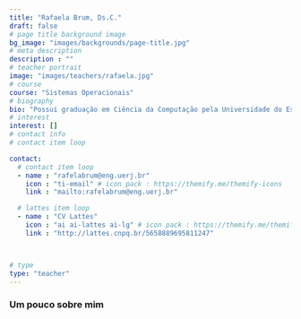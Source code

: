 ```yaml
---
title: "Rafaela Brum, Ds.C."
draft: false
# page title background image
bg_image: "images/backgrounds/page-title.jpg"
# meta description
description : ""
# teacher portrait
image: "images/teachers/rafaela.jpg"
# course
course: "Sistemas Operacionais"
# biography
bio: "Possui graduação em Ciência da Computação pela Universidade do Estado do Rio de Janeiro(2017) e mestrado em Ciências Computacionais pela Universidade do Estado do Rio de Janeiro(2019). Atualmente é  Revisor de periódico da Future Generation Computer Systems, Revisor de periódico da The Journal of Supercomputing e Revisor de periódico da Journal of Parallel and Distributed Computing"
# interest
interest: []
# contact info 
# contact item loop

contact:
  # contact item loop
  - name : "rafelabrum@eng.uerj.br"
    icon : "ti-email" # icon pack : https://themify.me/themify-icons
    link : "mailto:rafelabrum@eng.uerj.br"

  # lattes item loop
  - name : "CV Lattes"
    icon : "ai ai-lattes ai-lg" # icon pack : https://themify.me/themify-icons
    link : "http://lattes.cnpq.br/5658889695811247"



# type
type: "teacher"
---
```


### Um pouco sobre mim


